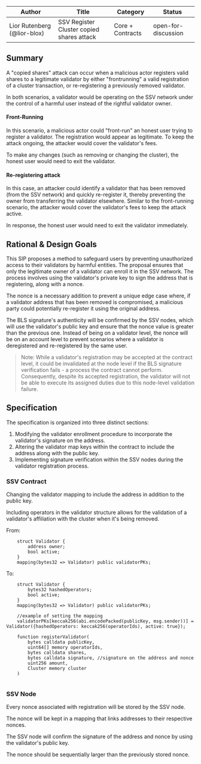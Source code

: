 | Author                      | Title                                     | Category         | Status              |
|-----------------------------|-------------------------------------------|------------------|---------------------|
| Lior Rutenberg (@lior-blox) | SSV Register Cluster copied shares attack | Core + Contracts | open-for-discussion |

## Summary

A "copied shares" attack can occur when a malicious actor registers valid shares to a legitimate validator by either "frontrunning" a valid registration of a cluster transaction, or re-registering a previously removed validator.

In both scenarios, a validator would be operating on the SSV network under the control of a harmful user instead of the rightful validator owner.

#### Front-Running
In this scenario, a malicious actor could "front-run" an honest user trying to register a validator. The registration would appear as legitimate. To keep the attack ongoing, the attacker would cover the validator's fees.

To make any changes (such as removing or changing the cluster), the honest user would need to exit the validator.

#### Re-registering attack
In this case, an attacker could identify a validator that has been removed (from the SSV network) and quickly re-register it, thereby preventing the owner from transferring the validator elsewhere. Similar to the front-running scenario, the attacker would cover the validator's fees to keep the attack active.

In response, the honest user would need to exit the validator immediately.

## Rational & Design Goals
This SIP proposes a method to safeguard users by preventing unauthorized access to their validators by harmful entities. The proposal ensures that only the legitimate owner of a validator can enroll it in the SSV network. The process involves using the validator's private key to sign the address that is registering, along with a nonce.

The nonce is a necessary addition to prevent a unique edge case where, if a validator address that has been removed is compromised, a malicious party could potentially re-register it using the original address.

The BLS signature's authenticity will be confirmed by the SSV nodes, which will use the validator's public key and ensure that the nonce value is greater than the previous one. Instead of being on a validator level, the nonce will be on an account level to prevent scenarios where a validator is deregistered and re-registered by the same user.

> Note: While a validator's registration may be accepted at the contract level, it could be invalidated at the node level if the BLS signature verification fails - a process the contract cannot perform. Consequently, despite its accepted registration, the validator will not be able to execute its assigned duties due to this node-level validation failure.


## Specification
The specification is organized into three distinct sections:

1. Modifying the validator enrollment procedure to incorporate the validator's signature on the address.
2. Altering the validator map keys within the contract to include the address along with the public key.
3. Implementing signature verification within the SSV nodes during the validator registration process.


### SSV Contract

Changing the validator mapping to include the address in addition to the public key.

Including operators in the validator structure allows for the validation of a validator's affiliation with the cluster when it's being removed. 

From:
```solidity
    struct Validator {
        address owner;
        bool active;
    }
    mapping(bytes32 => Validator) public validatorPKs;
```
To: 
```solidity
    struct Validator {
        bytes32 hashedOperators;
        bool active;
    }
    mapping(bytes32 => Validator) public validatorPKs;
    
    //example of setting the mapping
    validatorPKs[keccak256(abi.encodePacked(publicKey, msg.sender))] = Validator({hashedOperators: keccak256(operatorIds), active: true});
    
    function registerValidator(
        bytes calldata publicKey,
        uint64[] memory operatorIds,
        bytes calldata shares,
        bytes calldata signature, //signature on the address and nonce
        uint256 amount,
        Cluster memory cluster
    )
    
```

### SSV Node

Every nonce associated with registration will be stored by the SSV node.

The nonce will be kept in a mapping that links addresses to their respective nonces.

The SSV node will confirm the signature of the address and nonce by using the validator's public key.

The nonce should be sequentially larger than the previously stored nonce.